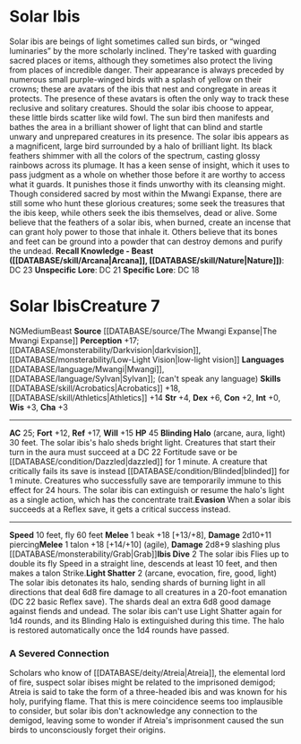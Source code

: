 ﻿---
ac: '25'
alignment: NG
charisma: '+3'
constitution: '+2'
creature_ability:
- Blinding Halo
- Evasion
- Ibis Dive
- Light Shatter
dexterity: '+6'
fly_speed: '60'
fortitude: '+12'
hp: '45'
id: '1442'
intelligence: '+0'
land_speed: '10'
language:
- '[[DATABASE/language/Mwangi|Mwangi]]'
- '[[DATABASE/language/Sylvan|Sylvan]] ; (can''t speak any language)'
level: '7'
max_speed: '60'
name: Solar Ibis
perception: '+17'
rarity: Common
reflex: '+17'
sense:
- '[[DATABASE/monsterability/Darkvision|darkvision]]'
- '[[DATABASE/monsterability/Low-Light Vision|low-light vision]]'
size: Medium
skill:
- '[[DATABASE/skill/Acrobatics|Acrobatics]] +18'
- '[[DATABASE/skill/Athletics|Athletics]] +14'
source: '[[DATABASE/source/The Mwangi Expanse|The Mwangi Expanse]]'
speed:
- 10 feet
- fly 60 feet
strength: '+4'
strength_req: '4'
strongest_save:
- Reflex
trait:
- '[[DATABASE/trait/Beast|Beast]]'
type: Creature
vision: Darkvision
weakest_save:
- Fortitude
will: '+15'
wisdom: '+3'

---
# Solar Ibis

Solar ibis are beings of light sometimes called sun birds, or “winged luminaries” by the more scholarly inclined. They're tasked with guarding sacred places or items, although they sometimes also protect the living from places of incredible danger. Their appearance is always preceded by numerous small purple-winged birds with a splash of yellow on their crowns; these are avatars of the ibis that nest and congregate in areas it protects. The presence of these avatars is often the only way to track these reclusive and solitary creatures. Should the solar ibis choose to appear, these little birds scatter like wild fowl. The sun bird then manifests and bathes the area in a brilliant shower of light that can blind and startle unwary and unprepared creatures in its presence.
 The solar ibis appears as a magnificent, large bird surrounded by a halo of brilliant light. Its black feathers shimmer with all the colors of the spectrum, casting glossy rainbows across its plumage. It has a keen sense of insight, which it uses to pass judgment as a whole on whether those before it are worthy to access what it guards. It punishes those it finds unworthy with its cleansing might.
 Though considered sacred by most within the Mwangi Expanse, there are still some who hunt these glorious creatures; some seek the treasures that the ibis keep, while others seek the ibis themselves, dead or alive. Some believe that the feathers of a solar ibis, when burned, create an incense that can grant holy power to those that inhale it. Others believe that its bones and feet can be ground into a powder that can destroy demons and purify the undead.
**Recall Knowledge - Beast ([[DATABASE/skill/Arcana|Arcana]], [[DATABASE/skill/Nature|Nature]])**: DC 23
**Unspecific Lore**: DC 21
**Specific Lore**: DC 18

# Solar Ibis<span class="item-type">Creature 7</span>

<span class="trait-alignment item-trait">NG</span><span class="trait-size item-trait">Medium</span><span class="item-trait">Beast</span>
**Source** [[DATABASE/source/The Mwangi Expanse|The Mwangi Expanse]] 
**Perception** +17; [[DATABASE/monsterability/Darkvision|darkvision]], [[DATABASE/monsterability/Low-Light Vision|low-light vision]]
**Languages** [[DATABASE/language/Mwangi|Mwangi]], [[DATABASE/language/Sylvan|Sylvan]]; (can't speak any language)
**Skills** [[DATABASE/skill/Acrobatics|Acrobatics]] +18, [[DATABASE/skill/Athletics|Athletics]] +14
**Str** +4, **Dex** +6, **Con** +2, **Int** +0, **Wis** +3, **Cha** +3

---
**AC** 25; **Fort** +12, **Ref** +17, **Will** +15
**HP** 45
<span class="in-box-ability">**Blinding Halo** (arcane, aura, light) 30 feet. The solar ibis's halo sheds bright light. Creatures that start their turn in the aura must succeed at a DC 22 Fortitude save or be [[DATABASE/condition/Dazzled|dazzled]] for 1 minute. A creature that critically fails its save is instead [[DATABASE/condition/Blinded|blinded]] for 1 minute. Creatures who successfully save are temporarily immune to this effect for 24 hours. The solar ibis can extinguish or resume the halo's light as a single action, which has the concentrate trait.</span><span class="in-box-ability">**Evasion** When a solar ibis succeeds at a Reflex save, it gets a critical success instead.</span>

---
**Speed** 10 feet, fly 60 feet
<span class="in-box-ability">**Melee** <span class="action-icon">1</span> beak +18 [+13/+8], **Damage** 2d10+11 piercing</span><span class="in-box-ability">**Melee** <span class="action-icon">1</span> talon +18 [+14/+10] (agile), **Damage** 2d8+9 slashing plus [[DATABASE/monsterability/Grab|Grab]]</span><span class="in-box-ability">**Ibis Dive** <span class="action-icon">2</span> The solar ibis Flies up to double its fly Speed in a straight line, descends at least 10 feet, and then makes a talon Strike.</span><span class="in-box-ability">**Light Shatter** <span class="action-icon">2</span> (arcane, evocation, fire, good, light) The solar ibis detonates its halo, sending shards of burning light in all directions that deal 6d8 fire damage to all creatures in a 20-foot emanation (DC 22 basic Reflex save). The shards deal an extra 6d8 good damage against fiends and undead. The solar ibis can't use Light Shatter again for 1d4 rounds, and its Blinding Halo is extinguished during this time. The halo is restored automatically once the 1d4 rounds have passed.</span>

###  A Severed Connection

Scholars who know of [[DATABASE/deity/Atreia|Atreia]], the elemental lord of fire, suspect solar ibises might be related to the imprisoned demigod; Atreia is said to take the form of a three-headed ibis and was known for his holy, purifying flame. That this is mere coincidence seems too implausible to consider, but solar ibis don't acknowledge any connection to the demigod, leaving some to wonder if Atreia's imprisonment caused the sun birds to unconsciously forget their origins.